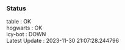 ### Status


table : OK  
hogwarts : OK  
icy-bot : DOWN  
Latest Update : 2023-11-30 21:07:28.244796
